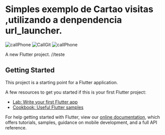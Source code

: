 # Simples exemplo de Cartao visitas ,utilizando a denpendencia url_launcher.

![callPhone](https://user-images.githubusercontent.com/98062365/152444099-d253a7e2-60e7-41c9-9f01-6f73b7e29152.gif)
![CallGit](https://user-images.githubusercontent.com/98062365/152444679-b9b39155-3102-48f5-9475-76f4083f6677.gif)
![callPhone](https://user-images.githubusercontent.com/98062365/152444682-c9270618-8141-4fab-824e-f3301578236d.gif)

A new Flutter project.
//teste
## Getting Started

This project is a starting point for a Flutter application.

A few resources to get you started if this is your first Flutter project:

- [Lab: Write your first Flutter app](https://flutter.dev/docs/get-started/codelab)
- [Cookbook: Useful Flutter samples](https://flutter.dev/docs/cookbook)

For help getting started with Flutter, view our
[online documentation](https://flutter.dev/docs), which offers tutorials,
samples, guidance on mobile development, and a full API reference.
